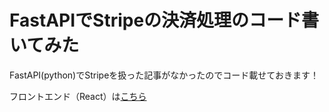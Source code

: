 # FastAPIでStripeの決済処理のコード書いてみた

FastAPI(python)でStripeを扱った記事がなかったのでコード載せておきます！

フロントエンド（React）は[こちら](https://github.com/kenta-tsukaue/React-Stripe-Payment)
